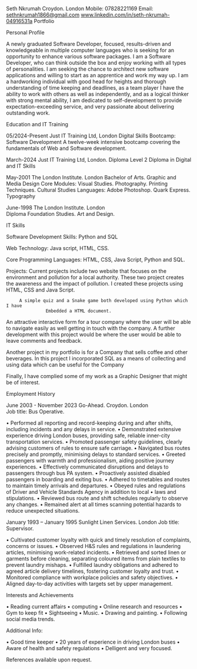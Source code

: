 Seth Nkrumah
Croydon. London
Mobile: 07828221169   Email: sethnkrumah1866@gmail.com 
www.linkedin.com/in/seth-nkrumah-04916531a
Portfolio

Personal Profile 

A newly graduated Software Developer, focused, results-driven and knowledgeable in multiple computer languages who is seeking for an opportunity to enhance various software packages. I am a Software Developer, who can think outside the box and enjoy working with all types of personalities. I am seeking the chance to architect new software applications and willing to start as an apprentice and work my way up.
I am a hardworking individual with good head for heights and thorough understanding of time keeping and deadlines, as a team player I have the ability to work with others as well as independently, and as a logical thinker with strong mental ability, I am dedicated to self-development to provide expectation-exceeding service, and very passionate about delivering outstanding work.





Education and IT Training

05/2024-Present		Just IT Training Ltd, London
				Digital Skills Bootcamp: Software Development
A twelve-week intensive bootcamp covering the fundamentals of Web and Software development.

March-2024			Just IT Training Ltd, London. 
Diploma			Level 2 Diploma in Digital and IT Skills	

May-2001		              The London Institute. London
				Bachelor of Arts. Graphic and Media Design
Core Modules:			Visual Studies. Photography. Printing Techniques. Cultural Studies
Languages:			Adobe Photoshop. Quark Express. Typography


June-1998	                            The London Institute. London	
Diploma		              Foundation Studies. Art and Design.


IT Skills

Software Development Skills: Python and SQL
 	 
Web Technology:  Java script, HTML, CSS. 

Core Programming Languages:	 HTML, CSS, Java Script, Python and SQL. 
                                                          
                                                      
Projects:   Current projects include two website that focuses on the environment 
and pollution for a local authority. These two project creates the awareness and the            impact of pollution. I created these projects using HTML, CSS and Java Script.

  	     A simple quiz and a Snake game both developed using Python which I have   
                   Embedded a HTML document.

An attractive interactive form for a tour company where the user will be able to      navigate easily as well getting in touch with the company. A further development with this project would be where the user would be able to leave comments and feedback.

Another project in my portfolio is for a Company that sells coffee and other beverages. In this project I incorporated SQL as a means of collecting and using data which can be useful for the Company

Finally, I have complied some of my work as a Graphic Designer that might be of interest.
 
                     




Employment History

June 2003 - November 2023		Go-Ahead. Croydon. London			
Job title: Bus Operative.

•	Performed all reporting and record-keeping during and after shifts, including incidents and any delays in service.
•	Demonstrated extensive experience driving London buses, providing safe, reliable inner-city transportation services.
•	Promoted passenger safety guidelines, clearly advising customers of rules to ensure safe carriage.
•	Navigated bus routes precisely and promptly, minimising delays to standard services.
•	Greeted passengers with warmth and professionalism, aiding positive journey
              experiences.
•	Effectively communicated disruptions and delays to passengers through bus PA system.
•	Proactively assisted disabled passengers in boarding and exiting bus.
•	Adhered to timetables and routes to maintain timely arrivals and departures.
•	Obeyed rules and regulations of Driver and Vehicle Standards Agency in addition to local
•	laws and stipulations.
•	Reviewed bus route and shift schedules regularly to observe any changes.
•	Remained alert at all times scanning potential hazards to reduce unexpected situations.


 
January 1993 – January 1995                 Sunlight Linen Services. London
Job title: Supervisor.

•	Cultivated customer loyalty with quick and timely resolution of complaints, concerns or issues.
•	Observed H&S rules and regulations in laundering articles, minimising work-related incidents.
•	Retrieved and sorted linen or garments before cleaning, separating coloured items from plain textiles to prevent laundry mishaps.
•	Fulfilled laundry obligations and adhered to agreed article delivery timelines, fostering customer loyalty and trust.
•	Monitored compliance with workplace policies and safety objectives.
•	Aligned day-to-day activities with targets set by upper management.

Interests and Achievements

•	Reading current affairs
•	computing
•	Online research and resources
•	Gym to keep fit
•	Sightseeing
•	Music.
•	Drawing and painting.
•	Following social media trends.

Additional Info:

•	Good time keeper
•	20 years of experience in driving London buses
•	Aware of health and safety regulations
•	Delligent and very focused.


References available upon request.

